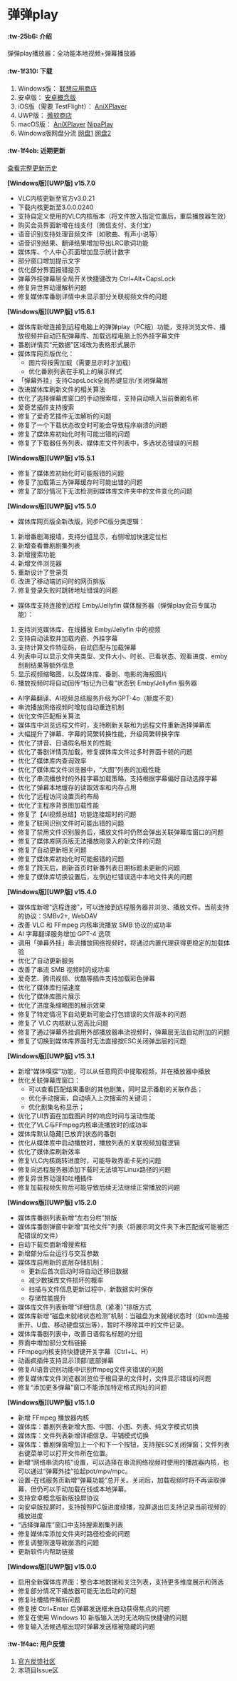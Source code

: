 # 弹弹play

####  :tw-25b6: 介绍
弹弹play播放器：全功能本地视频+弹幕播放器

####  :tw-1f310: 下载

1. Windows版： [联想应用商店](https://lestore.lenovo.com/detail/10343)
2. 安卓版： [安卓概念版](https://gitee.com/xyoye/DanDanPlayForAndroid/releases)
3. iOS版（需要 TestFlight）： [AniXPlayer](https://testflight.apple.com/join/R6JotnNG)
4. UWP版： [微软商店](https://www.microsoft.com/store/productId/9nwpvd7t1hpw)
5. macOS版： [AniXPlayer](https://gitee.com/sun_sx/dandanplay_mac_update/releases) [NipaPlay](https://github.com/MCDFsteve/NipaPlay)
6. Windows版网盘分流 [网盘1](https://www.123pan.com/s/KFBlVv-E4SA3.html) [网盘2](https://pan.baidu.com/s/13ACWJauADxbracesBCpcEg?pwd=rrv7)

####  :tw-1f4cb: 近期更新

[查看完整更新历史](https://www.dandanplay.com/blog.html)

**[Windows版][UWP版] v15.7.0**
- VLC内核更新至官方v3.0.21
- 下载内核更新至3.0.0.0240
- 支持自定义使用的VLC内核版本（将文件放入指定位置后，重启播放器生效）
- 购买会员界面新增在线支付（微信支付、支付宝）
- 语音识别支持处理音频文件（如歌曲、有声小说等）
- 语音识别结果、翻译结果增加导出LRC歌词功能
- 媒体库、个人中心页面增加显示统计数字
- 部分窗口增加提示文字
- 优化部分界面报错提示
- 弹幕外挂弹幕层全局开关快捷键改为 Ctrl+Alt+CapsLock
- 修复异世界动漫解析问题
- 修复媒体库番剧详情中未显示部分关联视频文件的问题


**[Windows版][UWP版] v15.6.1**
- 媒体库新增连接到远程电脑上的弹弹play（PC版）功能，支持浏览文件、播放视频并自动匹配弹幕库、加载远程电脑上的外挂字幕文件
- 番剧详情页“元数据”区域改为表格形式展示
- 媒体库网页版优化：
  - 图片将按需加载（需要显示时才加载）
  - 优化番剧列表在手机上的展示样式
- 「弹幕外挂」支持CapsLock全局热键显示/关闭弹幕层
- 改进媒体库刷新文件的相关算法
- 优化了选择弹幕库窗口的手动搜索框，支持自动填入当前番剧名称
- 爱奇艺插件支持搜索
- 修复了爱奇艺插件无法解析的问题
- 修复了一个下载状态改变时可能会导致程序崩溃的问题
- 修复了媒体库初始化时有可能出错的问题
- 修复了下载器任务列表、媒体库文件列表中，多选状态错误的问题

**[Windows版][UWP版] v15.5.1**
- 修复了媒体库初始化时可能报错的问题
- 修复了加载第三方弹幕缓存时可能出错的问题
- 修复了部分情况下无法检测到媒体库文件夹中的文件变化的问题

**[Windows版][UWP版] v15.5.0**
- 媒体库网页版全新改版，同步PC版分类逻辑：
1. 新增番剧海报墙，支持分组显示，右侧增加快速定位栏
2. 新增查看番剧剧集列表
3. 新增搜索功能
4. 新增文件浏览器
5. 重新设计了登录页
6. 改进了移动端访问时的网页排版
7. 修复登录失败时跳转地址错误的问题

- 媒体库支持连接到远程 Emby/Jellyfin 媒体服务器（弹弹play会员专属功能）：
1. 支持浏览媒体库、在线播放 Emby/Jellyfin 中的视频
2. 支持自动读取并加载内嵌、外挂字幕
3. 支持计算文件特征码，自动匹配与加载弹幕
4. 列表中可以显示文件夹类型、文件大小、时长、已看状态、观看进度、emby刮削结果等额外信息
5. 显示视频缩略图，以及媒体库、番剧、电影的海报图片
6. 播放视频时将自动回传“标记为已看”状态到 Emby/Jellyfin 服务器

- AI字幕翻译、AI视频总结服务升级为GPT-4o（额度不变）
- 串流播放网络视频时增加自动重连机制
- 优化文件匹配相关算法
- 媒体库中浏览远程文件时，支持刷新关联和为远程文件重新选择弹幕库
- 大幅提升了弹幕、字幕的简繁转换性能，升级简繁转换字库
- 优化了拼音、日语假名相关的性能
- 优化了番剧详情页加载，修复媒体库文件过多时界面卡顿的问题
- 优化了媒体库内查询效率
- 优化了媒体库文件浏览器中，“大图”列表的加载性能
- 优化了串流播放时的外挂字幕加载策略，支持根据字幕偏好自动选择字幕
- 优化了弹幕本地缓存的读取效率和内存占用
- 优化了远程访问设置页的布局
- 优化了主程序背景图加载性能
- 修复了【AI视频总结】功能连接超时的问题
- 修复了联网识别文件时可能出错的问题
- 修复了禁用文件识别服务后，播放文件时仍然会弹出关联弹幕库窗口的问题
- 修复了媒体库网页版无法播放刚录入的新文件的问题
- 修复了自动更新相关问题
- 修复了媒体库初始化时可能报错的问题
- 修复了跨天后，刷新首页时新番列表日期标题未更新的问题
- 修复了媒体库切换设置后，左侧边栏错误选中本地文件夹的问题


**[Windows版][UWP版] v15.4.0**
- 媒体库新增“远程连接”，可以连接到远程服务器并浏览、播放文件。当前支持的协议：SMBv2+, WebDAV
- 改善 VLC 和 FFmpeg 内核串流播放 SMB 协议的成功率
- AI 字幕翻译服务增加 GPT-4 选项
- 调用「弹幕外挂」串流播放网络视频时，将通过内置代理获得更稳定的加载体验
- 优化了自动更新服务
- 改善了串流 SMB 视频时的成功率
- 爱奇艺、腾讯视频、优酷等插件支持加载彩色弹幕
- 优化了媒体库扫描速度
- 优化了媒体库图片展示
- 优化了进度条缩略图的展示效果
- 修复了特定情况下自动更新可能会打包错误的文件版本的问题
- 修复了 VLC 内核默认宽高比问题
- 修复了通过弹幕外挂调用外部播放器串流视频时，弹幕层无法自动附加的问题
- 修复了切换到媒体库界面时无法直接按ESC关闭弹出层的问题


**[Windows版][UWP版] v15.3.1**
- 新增“媒体嗅探”功能，可以从任意网页中提取视频，并在播放器中播放
- 优化关联弹幕库窗口：
  - 可以查看匹配结果番剧的其他剧集，同时显示番剧的关联作品；
  - 优化手动搜索，自动填入上次搜索的关键词；
  - 优化剧集名称显示；
- 优化了UI界面在加载图片时的响应时间与滚动性能
- 优化了VLC与FFmpeg内核串流播放时的成功率
- 媒体库默认隐藏[已放弃]状态的番剧
- 优化从媒体库中启动播放时，播放列表的关联视频加载逻辑
- 优化了媒体库刷新效率
- 修复VLC内核跳转进度时，可能导致界面卡死的问题
- 修复向远程服务器添加下载时无法填写Linux路径的问题
- 修复异世界动漫和吐槽插件
- 修复加载视频失败后可能导致后续无法继续正常播放的问题


**[Windows版][UWP版] v15.2.0**
- 媒体库番剧列表新增“左右分栏”排版
- 媒体库番剧弹窗中新增“其他文件”列表（将展示同文件夹下未匹配或可能被匹配错误的文件）
- 自动下载页面新增搜索框
- 新增部分后台运行与交互参数
- 媒体库启用新的底层存储机制：
  - 更新后首次启动时将自动迁移旧数据
  - 减少数据库文件损坏的概率
  - 扫描与文件信息更新过程中，新数据实时保存
  - 存储性能提升
- 媒体库文件列表新增“详细信息（紧凑）”排版方式
- 媒体库新增“磁盘未就绪状态检测”机制：当磁盘为未就绪状态时（如smb连接断开、U盘、移动硬盘拔出等），暂时不移除其中的文件记录。
- 媒体库番剧列表中，改善日语假名标题的分组
- 界面中增加部分文档链接
- FFmpeg内核支持快捷键开关字幕（Ctrl+L、H）
- 动画疯插件支持显示顶部/底部弹幕
- 修复AI语音识别功能中识别ffmpeg文件夹错误的问题
- 修复媒体库文件浏览器浏览位于根目录的文件时，文件显示错误的问题
- 修复“添加更多弹幕”窗口不能添加特定格式网址的问题

**[Windows版][UWP版] v15.1.0**
- 新增 FFmpeg 播放器内核
- 媒体库：番剧列表新增大图、中图、小图、列表、纯文字模式切换
- 媒体库：文件列表新增详细信息、平铺模式切换
- 媒体库：番剧弹窗增加上一个和下一个按钮，支持按ESC关闭弹窗；文件列表右键菜单可以打开文件所在位置。
- 新增“网络串流内核”设置，可以选择在串流网络视频时使用的播放器内核，也可以通过“弹幕外挂”拉起pot/mpv/mpc。
- 设置-在线服务页新增“弹幕功能”总开关。关闭后，加载视频时将不再读取弹幕，但仍可以手动加载在线或本地弹幕。
- 支持安卓概念版新版投屏协议
- 向安卓版投屏时，支持按照PC版进度续播，投屏退出后支持记录当前视频的播放进度
- “选择弹幕库”窗口中支持搜索剧集列表
- 修复媒体库添加文件夹时路径检查的问题
- 修复调整限速导致崩溃的问题
- 更新软件内帮助链接

**[Windows版][UWP版] v15.0.0**
- 启用全新媒体库界面：整合本地数据和关注列表，支持更多维度展示和筛选
- 修复部分情况下播放器可能无法启动的问题
- 修复吐槽插件解析问题
- 修复按 Ctrl+Enter 后弹幕发送框未自动获得焦点的问题
- 修复在使用 Windows 10 新版输入法时无法响应快捷键的问题
- 修复输入法候选框出现时弹幕发送框被隐藏的问题


####  :tw-1f4ac: 用户反馈

1. [官方反馈社区](https://support.qq.com/products/104929)
2. 本项目Issue区
